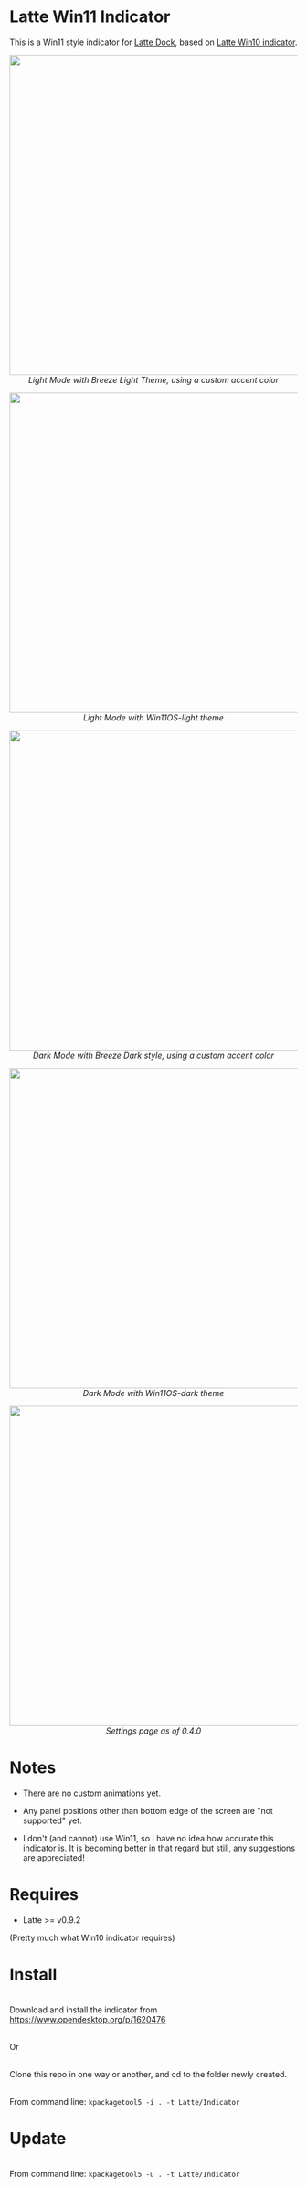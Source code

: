 # Latte Win11 Indicator
This is a Win11 style indicator for [Latte Dock](https://phabricator.kde.org/source/latte-dock/repository/master/), based on [Latte Win10 indicator](https://github.com/psifidotos/latte-indicator-win10).

<p align="center">
<img src="https://imgur.com/AFNYtYj.png" width="560" ><br/>
<i>Light Mode with Breeze Light Theme, using a custom accent color</i>
</p>

<p align="center">
<img src="https://imgur.com/SBSUlrc.png" width="560" ><br/>
<i>Light Mode with Win11OS-light theme</i>
</p>

<p align="center">
<img src="https://imgur.com/XITVguB.png" width="560" ><br/>
<i>Dark Mode with Breeze Dark style, using a custom accent color</i>
</p>

<p align="center">
<img src="https://imgur.com/3HaN1Sc.png" width="560" ><br/>
<i>Dark Mode with Win11OS-dark theme</i>
</p>

<p align="center">
<img src="https://imgur.com/6cHYrQy.png" width="560" ><br/>
<i>Settings page as of 0.4.0</i>
</p>

# Notes

* There are no custom animations yet.

* Any panel positions other than bottom edge of the screen are "not supported" yet.

* I don't (and cannot) use Win11, so I have no idea how accurate this indicator is. It is becoming better in that regard but still, any suggestions are appreciated!

# Requires

- Latte >= v0.9.2

(Pretty much what Win10 indicator requires)

# Install

<br>Download and install the indicator from https://www.opendesktop.org/p/1620476

<br>Or

<br>Clone this repo in one way or another, and cd to the folder newly created.

<br>From command line: ``kpackagetool5 -i . -t Latte/Indicator``

# Update

<br>From command line: ``kpackagetool5 -u . -t Latte/Indicator``
